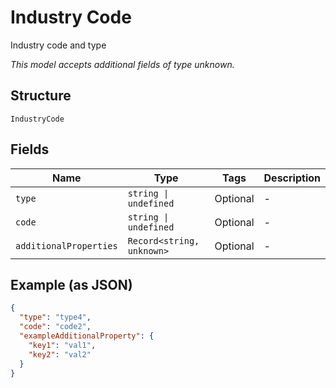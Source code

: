 
# Industry Code

Industry code and type

*This model accepts additional fields of type unknown.*

## Structure

`IndustryCode`

## Fields

| Name | Type | Tags | Description |
|  --- | --- | --- | --- |
| `type` | `string \| undefined` | Optional | - |
| `code` | `string \| undefined` | Optional | - |
| `additionalProperties` | `Record<string, unknown>` | Optional | - |

## Example (as JSON)

```json
{
  "type": "type4",
  "code": "code2",
  "exampleAdditionalProperty": {
    "key1": "val1",
    "key2": "val2"
  }
}
```

